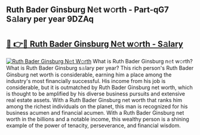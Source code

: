 ## Ruth Bader Ginsburg N𝚎t w𝚘rth - Part-qG7 S𝚊lary per year 9DZAq

# <h2><a href="http://gc1rxub.nevu.top/?p=Ruth+Bader+Ginsburg">🔗 👉🔴 Ruth Bader Ginsburg N𝚎t w𝚘rth - S𝚊lary</a></h2>

[![Ruth Bader Ginsburg N𝚎t W𝚘rth](https://i.imgur.com/Oavwk0R.jpeg)](http://gc1rxub.nevu.top/?p=Ruth+Bader+Ginsburg)
What is Ruth Bader Ginsburg n𝚎t w𝚘rth? What is Ruth Bader Ginsburg s𝚊lary per year?
This rich person's Ruth Bader Ginsburg net worth is considerable, earning him a place among the industry's most financially successful. His income from his job is considerable, but it is outmatched by Ruth Bader Ginsburg net worth, which is thought to be amplified by his diverse business pursuits and extensive real estate assets. With a Ruth Bader Ginsburg net worth that ranks him among the richest individuals on the planet, this man is recognized for his business acumen and financial acumen. With a Ruth Bader Ginsburg net worth in the billions and a notable income, this wealthy person is a shining example of the power of tenacity, perseverance, and financial wisdom.
